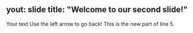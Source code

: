 yout: slide
title: "Welcome to our second slide!"
---
Your text
Use the left arrow to go back! This is the new part of line 5.